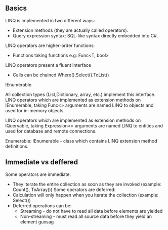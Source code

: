 ## Basics
LINQ is implemented in two different ways:
 - Extension methods (they are actually called operators).
 - Query expression syntax: SQL-like syntax directly embedded into C#.
 
 LINQ operators are higher-order functions:
 - Functions taking functions e.g: Func<T, bool>
 
 LINQ operators present a fluent interface
 - Calls can be chained Where().Select().ToList()

IEnumerable<T>

All collection types (List,Dictionary, array, etc.) implement this interface.
LINQ operators which are implemented as extension methods on IEnumerable<T>, taking Func<> arguments are named
LINQ to objects and used for in-memory objects.
    
LINQ operators which are implemented as extension methods on IQueryable<T>, taking Expression<> arguments are named
LINQ to entities and used for database and remote connections.

Enumerable: IEnumerable - class which contains LINQ extension method definitions.

## Immediate vs deffered
Some operators are immediate:
 - They iterate the entire collection as soon as they are invoked (example: Count(), ToArray())
 Some operators are deferred:
 - Calculation will only happen when you iterate the collection (example: Select())
 - Deferred operations can be:
    - Streaming - do not have to read all data before elements are yielded
    - Non-streaming - must read all source data before they yield an element
guxsag
